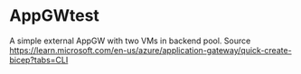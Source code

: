 # AppGWtest
A simple external AppGW with two VMs in backend pool. 
Source
https://learn.microsoft.com/en-us/azure/application-gateway/quick-create-bicep?tabs=CLI
